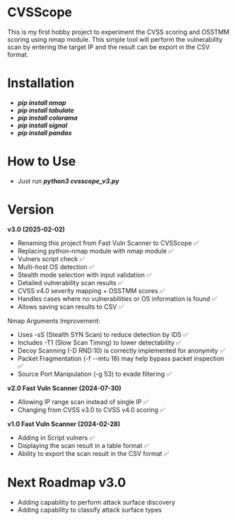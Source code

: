 # CVSScope

This is my first hobby project to experiment the CVSS scoring and OSSTMM scoring using nmap module. This simple tool will perform the vulnerability scan by entering the target IP and the result can be export in the CSV format.


# Installation

- ***pip install nmap***
- ***pip install tabulate***
- ***pip install colorama***
- ***pip install signal***
- ***pip install pandas***

# How to Use

- Just run ***python3 cvsscope_v3.py***

# Version

**v3.0 (2025-02-02)**
- Renaming this project from Fast Vuln Scanner to CVSScope ✅
- Replacing python-nmap module with nmap module ✅
- Vulners script check ✅
- Multi-host OS detection ✅
- Stealth mode selection with input validation ✅
- Detailed vulnerability scan results ✅
- CVSS v4.0 severity mapping + OSSTMM scores ✅
- Handles cases where no vulnerabilities or OS information is found ✅
- Allows saving scan results to CSV ✅

Nmap Arguments Improvement:
- Uses -sS (Stealth SYN Scan) to reduce detection by IDS ✅
- Includes -T1 (Slow Scan Timing) to lower detectability ✅
- Decoy Scanning (-D RND:10) is correctly implemented for anonymity ✅
- Packet Fragmentation (-f --mtu 16) may help bypass packet inspection ✅
- Source Port Manipulation (-g 53) to evade filtering ✅

**v2.0 Fast Vuln Scanner (2024-07-30)**
- Allowing IP range scan instead of single IP ✅
- Changing from CVSS v3.0 to CVSS v4.0 scoring ✅

**v1.0 Fast Vuln Scanner (2024-02-28)**
- Adding in Script vulners ✅
- Displaying the scan result in a table format ✅
- Ability to export the scan result in the CSV format ✅


# Next Roadmap v3.0

- Adding capability to perform attack surface discovery
- Adding capability to classify attack surface types


